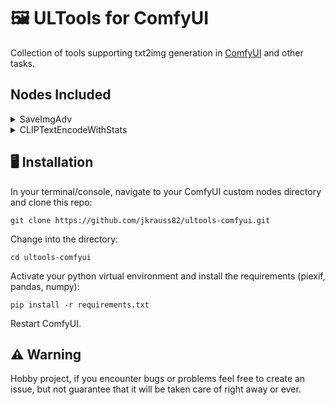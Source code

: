 # 🖼️ ULTools for ComfyUI

Collection of tools supporting txt2img generation in [ComfyUI](https://github.com/comfyanonymous/ComfyUI) and other tasks.

## Nodes Included

<details>

<summary>SaveImgAdv</summary>

  <br>

  *Forked from Kaharos94 / https://github.com/Kaharos94/ComfyUI-Saveaswebp and heavily adapted*

  Custom node to save a picture as webp or jpeg file in ComfyUI.

  Workflow saving and loading is supported by drag and drop or the standard load dialogue.

  Basic support of automatic1111 compatible prompt embedding and [CivitAI](https://civitai.com) model hashes.

  EXIF keywords can be stored in image meta data (goes nice with [WD14 tagger](https://github.com/pythongosssss/ComfyUI-WD14-Tagger)).

  **📔 Description**

  This adds a custom node to save a picture as png, webp or jpeg file and also adds a script to Comfy to drag and drop generated images into the UI to load the workflow.

  PNG images saved by default from the node shipped with ComfyUI are lossless, thus occupy more space compared to lossy formats.

  **⚙️ Options**
    - **Filename prefix**: just the same as in the original Save Image node of ComfyUI. **Supports creation of subfolders by adding slashes**
    - **Format**: png / webp / jpeg
    - **Compression**: used to set the quality for webp/jpeg, does nothing for png
    - **Lossy / lossless** (lossless supported for webp and jpeg formats only)
    - **Calc model hashes**: whether to calculate hashes of models used in the workflow and append the in CivitAI compatible format (AutoV2), so images are mapped to their resources automatically when uploaded
    - **Add automatic1111 meta**: whether to add a1111 compatible meta information to the image exif data, so that CivitAI may parse the prompt etc.
    - **Keywords**: can be used to store keywords in EXIF field ImageIFD/XPKeywords, e.g. when using [WD14 tagger](https://github.com/pythongosssss/ComfyUI-WD14-Tagger) (right click node, then click "convert keywords to input" to be able to plug them in)

  The compression slider is a bit misleading: In lossless mode, it only affects the "effort" taken to compress where 100 is the smallest possible size and 1 is the biggest possible size, it's a tradeoff for saving speed.

  In lossy mode, that's the other way around, where 100 is the biggest possible size with the least compression and 1 is the smallest possible size with maximum compression.

  On default it's set to lossy with a compression of 90.

  The workflow JSON is embedded in the EXIF metadata of the images, sections ImageIFD/Make for prompt and ImageIFD/ImageDescription for workflow meta. Automatic1111 prompt info is added at field ExifIFD/UserComment.

  **🚧 Known issues**

  Import of Webpfiles breaks if import a workflow that has }Prompt:{ in a Node that has dynamic wildcards disabled.

  Images posted on CivitAI created with this node will only use the automatic1111 compatibility metadata, not the workflow as with original ComfyUI PNG files.

  The filename index appending only works with an additional underscore being added.

  Prompt compatibility with automatic1111 is basic and hacky and will surely break for more advanced workflows. It works reasonably well for basic txt2img and tries doing its best to get a full positive and negative prompt by traversing through the node graph.

  CivitAI model hashes require the SHA256sum of the models used in the workflow which takes a while to calculate on the first execution. Hashes are cached in a simple JSON file.

</details>

<details>

  <summary>CLIPTextEncodeWithStats</summary>

  <br>

  Alternative for the regular CLIPTextEncode node which gathers statistics of the number of tokens and batches created from the input text.

  Due to limitations of the litegraph backend the node currently is not capable of a live calculation of the statistics. Instead, upon execution of the prompt, the node calculates the statistic and creates an image of the table which can be viewed in the PreviewImage node. It is an ugly solution but at least it works.

</details>

## 🖥️ Installation

In your terminal/console, navigate to your ComfyUI custom nodes directory and clone this repo:

  `git clone https://github.com/jkrauss82/ultools-comfyui.git`

Change into the directory:

  `cd ultools-comfyui`

Activate your python virtual environment and install the requirements (piexif, pandas, numpy):

  `pip install -r requirements.txt`

Restart ComfyUI.

## ⚠️ Warning

Hobby project, if you encounter bugs or problems feel free to create an issue, but not guarantee that it will be taken care of right away or ever.
